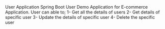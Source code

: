 User Application
Spring Boot User Demo Application for E-commerce Application.
User can able to;
  1- Get all the details of users
  2- Get details of specific user
  3- Update the details of specific user
  4- Delete the specific user
